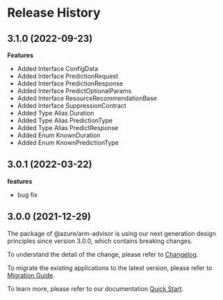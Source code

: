 # Release History
    
## 3.1.0 (2022-09-23)
    
**Features**

  - Added Interface ConfigData
  - Added Interface PredictionRequest
  - Added Interface PredictionResponse
  - Added Interface PredictOptionalParams
  - Added Interface ResourceRecommendationBase
  - Added Interface SuppressionContract
  - Added Type Alias Duration
  - Added Type Alias PredictionType
  - Added Type Alias PredictResponse
  - Added Enum KnownDuration
  - Added Enum KnownPredictionType
    
## 3.0.1 (2022-03-22)

**features**

  - bug fix

## 3.0.0 (2021-12-29)

The package of @azure/arm-advisor is using our next generation design principles since version 3.0.0, which contains breaking changes.

To understand the detail of the change, please refer to [Changelog](https://aka.ms/js-track2-changelog).

To migrate the existing applications to the latest version, please refer to [Migration Guide](https://aka.ms/js-track2-migration-guide).

To learn more, please refer to our documentation [Quick Start](https://aka.ms/js-track2-quickstart).
